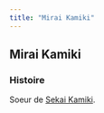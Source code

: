 ```yaml
---
title: "Mirai Kamiki"
---
```


Mirai Kamiki
------------







### Histoire


Soeur de [Sekai Kamiki](gbf/gundam-build-fighters-try/sekai-kamiki.html).


